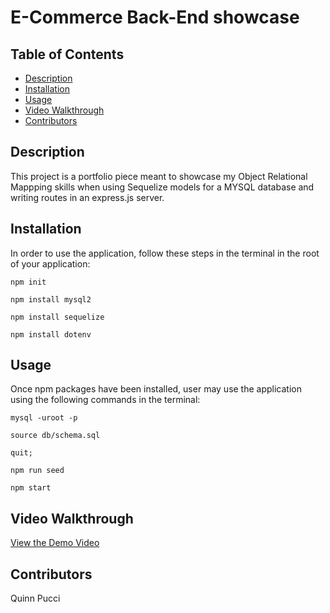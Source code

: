 # E-Commerce Back-End showcase

## Table of Contents

- [Description](#description)
- [Installation](#installation)
- [Usage](#usage)
- [Video Walkthrough](#video-walkthrough)
- [Contributors](#contributors)

## Description

This project is a portfolio piece meant to showcase my Object Relational Mappping skills when using Sequelize models for a MYSQL database and writing routes in an express.js server. 


## Installation

In order to use the application, follow these steps in the terminal in the root of your application:

`npm init`

`npm install mysql2`

`npm install sequelize`

`npm install dotenv`

## Usage

Once npm packages have been installed, user may use the application using the following commands in the terminal:

`mysql -uroot -p`

`source db/schema.sql`

`quit;`

`npm run seed`

`npm start`

## Video Walkthrough

[View the Demo Video](https://drive.google.com/file/d/1PZSPMhPJmgHr6eEsm4Ot9QSTlPvFURGp/view)

## Contributors

Quinn Pucci
